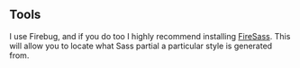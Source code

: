 Tools
-----

I use Firebug, and if you do too I highly recommend installing [FireSass][]. This will allow you to locate what Sass partial a particular style is generated from.

[FireSass]:             https://github.com/nex3/firesass